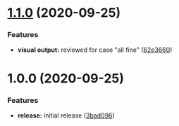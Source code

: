 # [1.1.0](https://github.com/hexonet/whmcs-ispapi-widget-monitoring/compare/v1.0.0...v1.1.0) (2020-09-25)


### Features

* **visual output:** reviewed for case "all fine" ([62e3660](https://github.com/hexonet/whmcs-ispapi-widget-monitoring/commit/62e366085b0469e78f21c895c78f295a17f1dcf5))

# 1.0.0 (2020-09-25)


### Features

* **release:** initial release ([3bad096](https://github.com/hexonet/whmcs-ispapi-widget-monitoring/commit/3bad0967ee13a851d5c9ec533fb8adfb26e19419))

